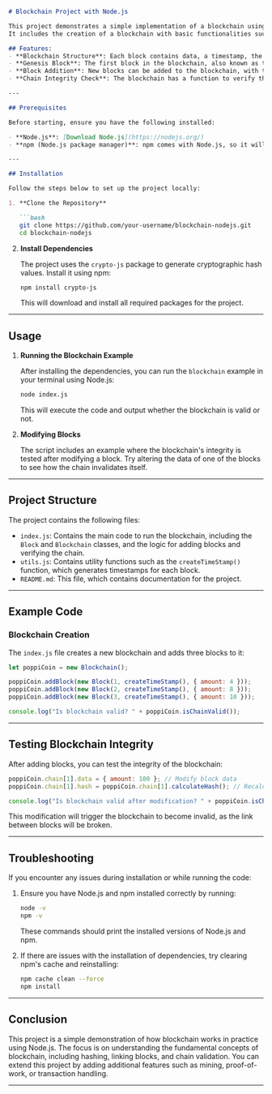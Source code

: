 

```markdown
# Blockchain Project with Node.js

This project demonstrates a simple implementation of a blockchain using Node.js. 
It includes the creation of a blockchain with basic functionalities such as adding blocks and validating the integrity of the chain. Additionally, it uses the `crypto-js` library to generate secure hash values for each block.

## Features:
- **Blockchain Structure**: Each block contains data, a timestamp, the hash of the previous block, and its own unique hash.
- **Genesis Block**: The first block in the blockchain, also known as the "Genesis Block," which has no previous block.
- **Block Addition**: New blocks can be added to the blockchain, with the hash of the previous block linking them.
- **Chain Integrity Check**: The blockchain has a function to verify the validity of the chain by ensuring the integrity of each block and the link between them.

---

## Prerequisites

Before starting, ensure you have the following installed:

- **Node.js**: [Download Node.js](https://nodejs.org/)
- **npm (Node.js package manager)**: npm comes with Node.js, so it will be installed automatically with Node.js.

---

## Installation

Follow the steps below to set up the project locally:

1. **Clone the Repository**

   ```bash
   git clone https://github.com/your-username/blockchain-nodejs.git
   cd blockchain-nodejs
   ```

2. **Install Dependencies**

   The project uses the `crypto-js` package to generate cryptographic hash values. Install it using npm:

   ```bash
   npm install crypto-js
   ```

   This will download and install all required packages for the project.

---

## Usage

1. **Running the Blockchain Example**

   After installing the dependencies, you can run the `blockchain` example in your terminal using Node.js:

   ```bash
   node index.js
   ```

   This will execute the code and output whether the blockchain is valid or not.

2. **Modifying Blocks**

   The script includes an example where the blockchain's integrity is tested after modifying a block. Try altering the data of one of the blocks to see how the chain invalidates itself.

---

## Project Structure

The project contains the following files:

- `index.js`: Contains the main code to run the blockchain, including the `Block` and `Blockchain` classes, and the logic for adding blocks and verifying the chain.
- `utils.js`: Contains utility functions such as the `createTimeStamp()` function, which generates timestamps for each block.
- `README.md`: This file, which contains documentation for the project.

---

## Example Code

### Blockchain Creation

The `index.js` file creates a new blockchain and adds three blocks to it:

```javascript
let poppiCoin = new Blockchain();

poppiCoin.addBlock(new Block(1, createTimeStamp(), { amount: 4 }));
poppiCoin.addBlock(new Block(2, createTimeStamp(), { amount: 8 }));
poppiCoin.addBlock(new Block(3, createTimeStamp(), { amount: 10 }));

console.log("Is blockchain valid? " + poppiCoin.isChainValid());
```

---

## Testing Blockchain Integrity

After adding blocks, you can test the integrity of the blockchain:

```javascript
poppiCoin.chain[1].data = { amount: 100 }; // Modify block data
poppiCoin.chain[1].hash = poppiCoin.chain[1].calculateHash(); // Recalculate hash

console.log("Is blockchain valid after modification? " + poppiCoin.isChainValid());
```

This modification will trigger the blockchain to become invalid, as the link between blocks will be broken.

---


## Troubleshooting

If you encounter any issues during installation or while running the code:

1. Ensure you have Node.js and npm installed correctly by running:
   ```bash
   node -v
   npm -v
   ```
   These commands should print the installed versions of Node.js and npm.

2. If there are issues with the installation of dependencies, try clearing npm's cache and reinstalling:
   ```bash
   npm cache clean --force
   npm install
   ```

---

## Conclusion

This project is a simple demonstration of how blockchain works in practice using Node.js. The focus is on understanding the fundamental concepts of blockchain, including hashing, linking blocks, and chain validation. You can extend this project by adding additional features such as mining, proof-of-work, or transaction handling.

---
```
